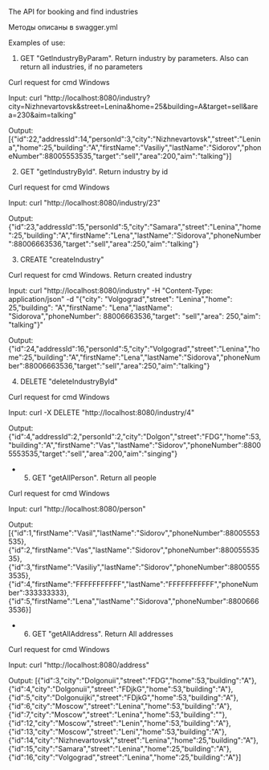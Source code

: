The API for booking and find industries

Методы описаны в swagger.yml

Examples of use:

1. GET "GetIndustryByParam". Return industry by parameters. Also can return all industries, if no parameters

Curl request for cmd Windows

Input: curl "http://localhost:8080/industry?city=Nizhnevartovsk&street=Lenina&home=25&building=A&target=sell&area=230&aim=talking"

Output: [{"id":22,"addressId":14,"personId":3,"city":"Nizhnevartovsk","street":"Lenina","home":25,"building":"A","firstName":"Vasiliy","lastName":"Sidorov","phoneNumber":88005553535,"target":"sell","area":200,"aim":"talking"}]

2. GET "getIndustryById". Return industry by id

Curl request for cmd Windows

Input: curl "http://localhost:8080/industry/23"

Output: {"id":23,"addressId":15,"personId":5,"city":"Samara","street":"Lenina","home":25,"building":"A","firstName":"Lena","lastName":"Sidorova","phoneNumber":88006663536,"target":"sell","area":250,"aim":"talking"}

3. CREATE "createIndustry"

Curl request for cmd Windows. Return created industry

Input: curl "http://localhost:8080/industry" -H "Content-Type: application/json" -d "{\"city\": \"Volgograd\",\"street\": \"Lenina\",\"home\": 25,\"building\": \"A\",\"firstName\": \"Lena\",\"lastName\": \"Sidorova\",\"phoneNumber\": 88006663536,\"target\": \"sell\",\"area\": 250,\"aim\": \"talking\"}"

Output: {"id":24,"addressId":16,"personId":5,"city":"Volgograd","street":"Lenina","home":25,"building":"A","firstName":"Lena","lastName":"Sidorova","phoneNumber":88006663536,"target":"sell","area":250,"aim":"talking"}

4. DELETE "deleteIndustryById"

Curl request for cmd Windows

Input: curl -X DELETE "http://localhost:8080/industry/4"

Output: {"id":4,"addressId":2,"personId":2,"city":"Dolgon","street":"FDG","home":53,"building":"A","firstName":"Vas","lastName":"Sidorov","phoneNumber":88005553535,"target":"sell","area":200,"aim":"singing"}

- 5. GET "getAllPerson". Return all people

Curl request for cmd Windows

Input: curl "http://localhost:8080/person"

Output: [{"id":1,"firstName":"Vasil","lastName":"Sidorov","phoneNumber":88005553535},{"id":2,"firstName":"Vas","lastName":"Sidorov","phoneNumber":88005553535},{"id":3,"firstName":"Vasiliy","lastName":"Sidorov","phoneNumber":88005553535},{"id":4,"firstName":"FFFFFFFFFFF","lastName":"FFFFFFFFFFF","phoneNumber":333333333},{"id":5,"firstName":"Lena","lastName":"Sidorova","phoneNumber":88006663536}]

- 6. GET "getAllAddress". Return All addresses

Curl request for cmd Windows

Input: curl "http://localhost:8080/address"

Output: [{"id":3,"city":"Dolgonuii","street":"FDG","home":53,"building":"A"},{"id":4,"city":"Dolgonuii","street":"FDjkG","home":53,"building":"A"},{"id":5,"city":"Dolgonuijki","street":"FDjkG","home":53,"building":"A"},{"id":6,"city":"Moscow","street":"Lenina","home":53,"building":"A"},{"id":7,"city":"Moscow","street":"Lenina","home":53,"building":""},{"id":12,"city":"Moscow","street":"Lenin","home":53,"building":"A"},{"id":13,"city":"Moscow","street":"Leni","home":53,"building":"A"},{"id":14,"city":"Nizhnevartovsk","street":"Lenina","home":25,"building":"A"},{"id":15,"city":"Samara","street":"Lenina","home":25,"building":"A"},{"id":16,"city":"Volgograd","street":"Lenina","home":25,"building":"A"}]